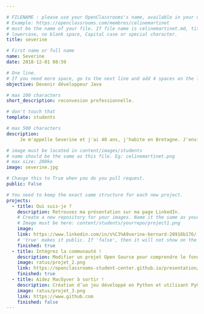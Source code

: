 ```yaml
---

# FILENAME : please use your OpenClassrooms's name, available in your url.
# Example: https://openclassrooms.com/membres/celinemartinet
# must be the name of your file. If file name is celinemartinet.md, title is celinemartinet.
# lowercase, no blank space, Capital case or special character.
title: severine

# First name or full name
name: Severine
date: 2018-12-01 08:59

# One line.
# If you need more space, go to the next line and add 4 spaces on the left, as in 'description'.
objective: Devenir développeur Java

# max 100 characters
short_description: reconvesion professionnelle.

# don't touch that
template: students

# max 500 characters
description:
     Je m'appelle Severine et j'ai 40 ans, j'habite en Bretagne. J'envisage une reconversion pour enfin exercer un métier qui me plait mais je n'ai aucune notion en informatique.

# image must be located in content/images/students
# name should be the same as this file. Eg: celinemartinet.png
# max size: 200ko
image: severine.jpg

# Change this to True when you do you pull request.
public: False

# You need to keep the exact same structure for each new project.
projects:
  - title: Qui suis-je ?
    description: Retrouvez ma présentation sur ma page LinkedIn.
    # Create a new repository for your images. Name it the same as your nickname and profile picture.
    # Image must be here: content/students/yourrepo/project1.png
    image: 
    link: https://www.linkedin.com/in/s%C3%A9verine-bernard-28916b176/
    # 'true' makes it public. If 'false', then it will not show on the website.
    finished: true
  - title: Intégrez la communauté !
    description: Modifier un projet Open Source pour comprendre le fonctionnement de Git, de Github et des pull requests.
    image: ratus/projet_2.png
    link: https://openclassrooms-student-center.github.io/presentation/students/ratus.html
    finished: true
  - title: Aidez MacGyver à sortir !
    description: Création d’un jeu développé en Python et utilisant PyGame.
    image: ratus/projet_3.png
    link: https://www.github.com
    finished: false
---
```

